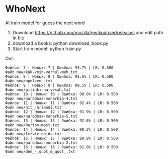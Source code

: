 # WhoNext
AI train model for guess the next word

1) Download https://github.com/mozilla/geckodriver/releases and edit path in file
2) download a books: python  download_book.py
3) Start train model: python train.py <dir>


Out:
```
Файлов: 7 | Новых: 7 | Ошибка: 93.7% | LR: 0.500
Файл new/kak-voin-vernul-meh.txt
Файлов: 8 | Новых: 8 | Ошибка: 91.6% | LR: 0.500
Файл new/opolzen_.txt
Файлов: 9 | Новых: 9 | Ошибка: 89.5% | LR: 0.500
Файл new/pilinki-na-vesah.txt
Файлов: 10 | Новых: 10 | Ошибка: 90.8% | LR: 0.500
Файл new/narodnaa-monarhia-4.txt
Файлов: 11 | Новых: 11 | Ошибка: 92.4% | LR: 0.500
Файл new/nit_-ariandi.txt
Файлов: 12 | Новых: 12 | Ошибка: 91.9% | LR: 0.500
Файл new/narodnaa-monarhia-5.txt
Файлов: 13 | Новых: 13 | Ошибка: 92.6% | LR: 0.500
Файл new/hertov-most.txt
Файлов: 14 | Новых: 14 | Ошибка: 90.2% | LR: 0.500
Файл new/lezvie-dojda.txt
Файлов: 15 | Новых: 15 | Ошибка: 89.8% | LR: 0.500
Файл new/narodnaa-monarhia-2.txt
Файлов: 16 | Новых: 16 | Ошибка: 91.0% | LR: 0.500
Файл new/den_-_quot_m_quot_.txt
```

